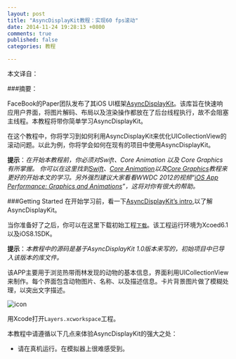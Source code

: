 ```yaml
---
layout: post
title: "AsyncDisplayKit教程：实现60 fps滚动"
date: 2014-11-24 19:28:13 +0800
comments: true
published: false
categories: 教程

---
```



本文译自：

###摘要：

FaceBook的Paper团队发布了其iOS UI框架[AsyncDisplayKit](https://github.com/facebook/AsyncDisplayKit)。该库旨在快速响应用户界面，将图片解码、布局以及渲染操作都放在了后台线程执行，故不会阻塞主线程。本教程将带你简单学习AsyncDisplayKit。

在这个教程中，你将学习到如何利用AsyncDisplayKit来优化UICollectionView的滚动问题。以此为例，你将学会如何在现有的项目中使用AsyncDisplayKit。

**提示**：*在开始本教程前，你必须对Swift、Core Animation 以及 Core Graphics有所掌握。*
*你可以在这里找到[Swift](http://www.raywenderlich.com/74438/swift-tutorial-a-quick-start)、[Core Animation](https://developer.apple.com/library/mac/documentation/Cocoa/Conceptual/CoreAnimation_guide/Introduction/Introduction.html)以及[Core Graphics](https://developer.apple.com/library/mac/documentation/GraphicsImaging/Conceptual/drawingwithquartz2d/Introduction/Introduction.html)教程来更好的开始本文的学习。另外强烈建议大家看看WWDC 2012的视频“[iOS App Performance: Graphics and Animations](https://developer.apple.com/videos/wwdc/2012/?id=238)”，这将对你有很大的帮助。*

<!--more-->

###Getting Started
在开始学习前，看一下[AsyncDisplayKit’s intro](https://code.facebook.com/posts/721586784561674/introducing-asyncdisplaykit-for-smooth-and-responsive-apps-on-ios/),以了解AsyncDisplayKit。

当你准备好了之后，你可以在这里下载初始工程[`下载`](http://cdn1.raywenderlich.com/wp-content/uploads/2014/10/Layers-Start.zip)。该工程运行环境为Xcoed6.1以及iOS8.1SDK。

**提示**：*本教程中的源码是基于AsyncDisplayKit 1.0版本来写的，初始项目中已导入该版本的库文件。*

该APP主要用于浏览热带雨林发现的动物的基本信息，界面利用UICollectionView来制作。每个界面包含动物图片、名称、以及描述信息。卡片背景图片做了模糊处理，以突出文字描述。

![icon](/Users/zcx/octopress/source/images/20141124/1.png)

用Xcode打开`Layers.xcworkspace`工程。

本教程中请遵循以下几点来体验AsyncDisplayKit的强大之处：
* 请在真机运行。在模拟器上很难感受到。